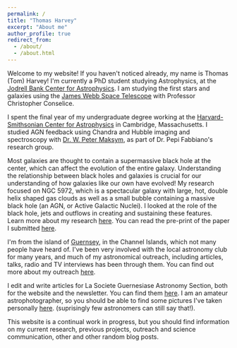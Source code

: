 ```yaml
---
permalink: /
title: "Thomas Harvey"
excerpt: "About me"
author_profile: true
redirect_from: 
  - /about/
  - /about.html
---
```


Welcome to my website! If you haven't noticed already, my name is Thomas (Tom) Harvey! I'm currently a PhD student studying Astrophysics, at the [Jodrell Bank Center for Astrophysics](https://www.jodrellbank.manchester.ac.uk/). I am studying the first stars and galaxies using the [James Webb Space Telescope](https://www.jwst.nasa.gov/) with Professor Christopher Conselice.

I spent the final year of my undergraduate degree working at the [Harvard-Smithsonian Center for Astrophysics](https://cfa.harvard.edu) in Cambridge, Massachusetts. I studied AGN feedback using Chandra and Hubble imaging and spectroscopy with [Dr. W. Peter Maksym](http://hea-www.harvard.edu/~wmaksym/), as part of Dr. Pepi Fabbiano's research group.

Most galaxies are thought to contain a supermassive black hole at the center, which can affect the evolution of the entire galaxy. Understanding the relationship between black holes and galaxies is crucial for our understanding of how galaxies like our own have evolved! My research focused on NGC 5972, which is a spectacular galaxy with large, hot, double helix shaped gas clouds as well as a small bubble containing a massive black hole (an AGN, or Active Galactic Nuclei). I looked at the role of the black hole, jets and outflows in creating and sustaining these features. Learn more about my research [here](research). You can read the pre-print of the paper I submitted [here](https://arxiv.org/abs/2208.05915).

I'm from the island of [Guernsey](https://en.wikipedia.org/wiki/Guernsey), in the Channel Islands, which not many people have heard of. I've been very involved with the local astronomy club for many years, and much of my astronomical outreach, including articles, talks, radio and TV interviews has been through them. You can find out more about my outreach [here](https://www.thomas-harvey.com/outreach).

I edit and write articles for La Societe Guernesiase Astronomy Section, both for the website and the newsletter. You can find them [here](http://www.astronomy.org.gg/).
I am an amateur astrophotographer, so you should be able to find some pictures I've taken personally [here](http://www.thomas-harvey.com/coolstuff/). (suprisingly few astronomers can still say that!). 

This website is a continual work in progress, but you should find information on my current research, previous projects, outreach and science communication, other and other random blog posts.
